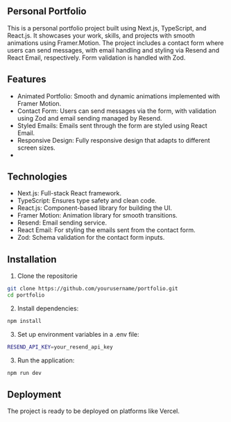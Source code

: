 ## Personal Portfolio
This is a personal portfolio project built using Next.js, TypeScript, and React.js. It showcases your work, skills, and projects with smooth animations using Framer.Motion. 
The project includes a contact form where users can send messages, with email handling and styling via Resend and React Email, respectively. Form validation is handled with Zod.

## Features

- Animated Portfolio: Smooth and dynamic animations implemented with Framer Motion.
- Contact Form: Users can send messages via the form, with validation using Zod and email sending managed by Resend.
- Styled Emails: Emails sent through the form are styled using React Email.
- Responsive Design: Fully responsive design that adapts to different screen sizes.
- 
## Technologies

- Next.js: Full-stack React framework.
- TypeScript: Ensures type safety and clean code.
- React.js: Component-based library for building the UI.
- Framer Motion: Animation library for smooth transitions.
- Resend: Email sending service.
- React Email: For styling the emails sent from the contact form.
- Zod: Schema validation for the contact form inputs.

## Installation
1) Clone the repositorie
```bash
git clone https://github.com/yourusername/portfolio.git
cd portfolio
```
2) Install dependencies:
```bash
npm install
```

3) Set up environment variables in a .env file:

```bash
RESEND_API_KEY=your_resend_api_key
```

3) Run the application:

```bash
npm run dev
```

## Deployment
The project is ready to be deployed on platforms like Vercel.
